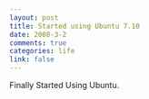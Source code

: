 ```yaml
---
layout: post
title: Started using Ubuntu 7.10
date: 2008-3-2
comments: true
categories: life
link: false
---
```


Finally Started Using Ubuntu.